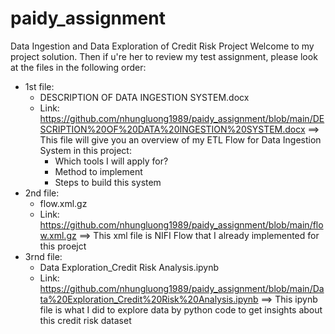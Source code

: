 # paidy_assignment
Data Ingestion and Data Exploration of Credit Risk Project
Welcome to my project solution. Then if u're her to review my test assignment, please look at the files in the following order:
- 1st file: 
  + DESCRIPTION OF DATA INGESTION SYSTEM.docx 
  + Link: https://github.com/nhungluong1989/paidy_assignment/blob/main/DESCRIPTION%20OF%20DATA%20INGESTION%20SYSTEM.docx
  ==> This file will give you an overview of my ETL Flow for Data Ingestion System in this project:
    + Which tools I will apply for?
    + Method to implement
    + Steps to build this system
- 2nd file:
  + flow.xml.gz
  + Link: https://github.com/nhungluong1989/paidy_assignment/blob/main/flow.xml.gz
  ==> This xml file is NIFI Flow that I already implemented for this proejct
- 3rnd file:
  + Data Exploration_Credit Risk Analysis.ipynb
  + Link: https://github.com/nhungluong1989/paidy_assignment/blob/main/Data%20Exploration_Credit%20Risk%20Analysis.ipynb
  ==> This ipynb file is what I did to explore data by python code to get insights about this credit risk dataset
